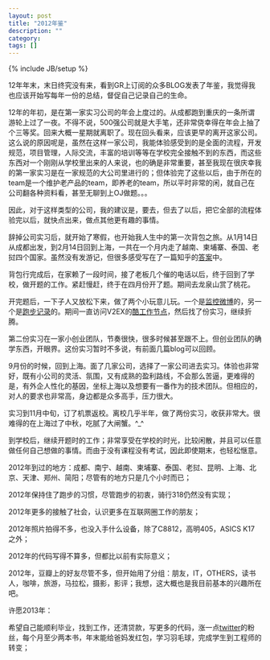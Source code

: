 ```yaml
---
layout: post
title: "2012年鉴"
description: ""
category: 
tags: []
---
```

{% include JB/setup %}

12年年末，末日终究没有来，看到GR上订阅的众多BLOG发表了年鉴，我觉得我也应该开始写每年一份的总结，督促自己记录自己的生命。

12年的年初，是在第一家实习公司的年会上度过的。从成都跑到重庆的一条所谓游轮上过了一夜。不得不说，500强公司就是大手笔，还非常侥幸得在年会上抽了个三等奖。回来大概一星期就离职了。现在回头看来，应该更早的离开这家公司。这么说的原因呢是，虽然在这样一家公司，我能体验感受到的是全面的流程，开发规范，项目管理，人际交流，丰富的培训等等在学校完全接触不到的东西，而这些东西对一个刚刚从学校里出来的人来说，也的确是非常重要，甚至我现在很庆幸我的第一家实习是在一家规范的大公司里进行的；但体验完了这些以后，由于所在的team是一个维护老产品的team，即养老的team，所以平时非常的闲，就自己在公司翻各种资料看，甚至无聊到上OJ做题。。。

因此，对于这样类型的公司，我的建议是，要去，但去了以后，把它全部的流程体验完以后，就快点出来，做点其他更有趣的事情。

辞掉公司实习后，就开始了寒假，也开始我人生中的第一次背包之旅。从1月14日从成都出发，到2月14日回到上海，一共在一个月内走了越南、柬埔寨、泰国、老挝四个国家。虽然没有发游记，但很多感受写在了一篇知乎的[答案](http://www.zhihu.com/question/20242279/answer/14510344)中。

背包行完成后，在家赖了一段时间，接了老板几个催的电话以后，终于回到了学校，做开题的工作。紧赶慢赶，终于在四月份开了题。期间去龙泉山赏了桃花。

开完题后，一下子人又放松下来，做了两个小玩意儿玩。一个是[监控微博](https://github.com/Kinghack/test-git)的，另一个是[跑步记录](http://jog-record.appspot.com/)的。期间一直访问V2EX的[酷工作节点](http://www.v2ex.com/?tab=jobs)，然后找了份实习，继续折腾。

第二份实习在一家小创业团队，节奏很快，很多时候甚至跟不上。但创业团队的确学东西，开眼界。这份实习暂时不多说，有前面几篇blog可以回顾。

9月份的时候，回到上海。面了几家公司，选择了一家公司进去实习。体验也非常好，既有小公司的灵活、氛围，又有成熟的盈利路线，不会那么苦逼，更难得的是，有外企人性化的基因，坐标上海以及想要有一番作为的技术团队。但相应的，对人的要求也非常高，身边都是众多高手，压力很大。

实习到11月中旬，订了机票返校。离校几乎半年，做了两份实习，收获非常大。很难得的在上海过了中秋，吃腻了大闸蟹。^_^

到学校后，继续开题时的工作；非常享受在学校的时光，比较闲散，并且可以任意做任何自己想做的事情。而由于没有课程没有考试，因此即使期末，也轻松惬意。

2012年到过的地方：成都、南宁、越南、柬埔寨、泰国、老挝、昆明、上海、北京、天津、郑州、简阳；尽管有的地方只是几个小时而已；

2012年保持住了跑步的习惯，尽管跑步的初衷，骑行318仍然没有实现；

2012年更多的接触了社会，认识更多在互联网圈工作的朋友；

2012年照片拍得不多，也没入手什么设备，除了C8812，高明405，ASICS K17之外；

2012年的代码写得不算多，但都比以前有实际意义；

2012年，豆瓣上的好友尽管不多，但开始用了分组：朋友，IT，OTHERS，读书人，咖啡，旅游，马拉松，摄影，影评；我想，这大概也是我目前基本的兴趣所在吧。

许愿2013年：

希望自己能顺利毕业，找到工作，还清贷款，写更多的代码，涨一点[twitter](https://twitter.com/happyface1022)的粉丝，每个月至少两本书，年末能给爸妈发红包，学习羽毛球，完成学生到工程师的转变；


